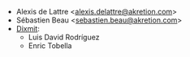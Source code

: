 - Alexis de Lattre \<<alexis.delattre@akretion.com>\>
- Sébastien Beau \<<sebastien.beau@akretion.com>\>
- [Dixmit](https://www.dixmit.com):
  - Luis David Rodríguez
  - Enric Tobella
